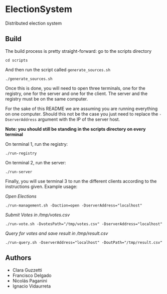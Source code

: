 # ElectionSystem
Distributed election system

## Build
The build process is pretty straight-forward: go to the scripts directory
```
cd scripts
```
And then run the script called `generate_sources.sh`
```
./generate_sources.sh
```

Once this is done, you will need to open three terminals, one for the registry,
one for the server and one for the client. The server and the registry
must be on the same computer.

For the sake of this README we are assuming you are running everything on one computer.
Should this not be the case you just need to replace the `-DserverAddress`
argument with the IP of the server host.

**Note: you should still be standing in the scripts directory on every terminal**

On terminal 1, run the registry:
```
./run-registry
```
On terminal 2, run the server:
```
./run-server
```
Finally, you will use terminal 3 to run the different clients according to the 
instructions given. Example usage:

_Open Elections_
```
./run-management.sh -Daction=open -DserverAddress="localhost"
```

_Submit Votes in /tmp/votes.csv_
```
./run-vote.sh -DvotesPath="/tmp/votes.csv" -DserverAddress="localhost"
```

_Query for votes and save result in /tmp/result.csv_
```
./run-query.sh -DserverAddress="localhost" -DoutPath="/tmp/result.csv"
```


## Authors
* Clara Guzzetti
* Francisco Delgado
* Nicolás Paganini
* Ignacio Vidaurreta